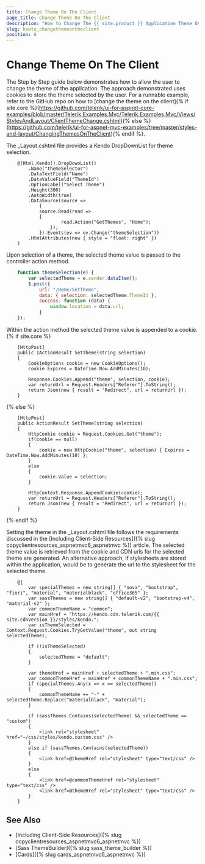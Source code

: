```yaml
---
title: Change Theme On The Client 
page_title: Change Theme On The Client
description: "How to Change The {{ site.product }} Application Theme On The Client"
slug: howto_changethemeontheclient
position: 6
---
```


# Change Theme On The Client 

The Step by Step guide below demonstrates how to allow the user to change the theme of the application. The approach demonstrated uses cookies to store the theme selected by the user. For a runnable example, refer to the GitHub repo on how to [change the theme on the client]{% if site.core %}(https://github.com/telerik/ui-for-aspnet-core-examples/blob/master/Telerik.Examples.Mvc/Telerik.Examples.Mvc/Views/StylesAndLayout/ClientThemeChange.cshtml){% else %}(https://github.com/telerik/ui-for-aspnet-mvc-examples/tree/master/styles-and-layout/ChangingThemesOnTheClient){% endif %}.

Тhe _Layout.cshtml file provides a Kendo DropDownList for theme selection.
```razor
    @(Html.Kendo().DropDownList()
        .Name("themeSelector")
        .DataTextField("Name")
        .DataValueField("ThemeId")
        .OptionLabel("Select Theme")
        .Height(300)
        .AutoWidth(true)
        .DataSource(source =>
            {
            source.Read(read =>
            {
                    read.Action("GetThemes", "Home");
                });
            }).Events(ev => ev.Change("themeSelection"))
        .HtmlAttributes(new { style = "float: right" })
    )
```

Upon selection of a theme, the selected theme value is passed to the controller action method.

```javascript
    function themeSelection(e) {
        var selectedTheme = e.sender.dataItem();
        $.post({
            url: "/Home/SetTheme",
            data: { selection: selectedTheme.ThemeId },
            success: function (data) {
                window.location = data.url;
            }
    });
```

Within the action method the selected theme value is appended to a cookie.
{% if site.core %}
```Controller
    [HttpPost]
    public IActionResult SetTheme(string selection)
    {
        CookieOptions cookie = new CookieOptions();
        cookie.Expires = DateTime.Now.AddMinutes(10);

        Response.Cookies.Append("theme", selection, cookie);
        var returnUrl = Request.Headers["Referer"].ToString();
        return Json(new { result = "Redirect", url = returnUrl });
    }
```
{% else %}
```Controller
    [HttpPost]
    public ActionResult SetTheme(string selection)
    {
        HttpCookie cookie = Request.Cookies.Get("theme");
        if(cookie == null)
        {
            cookie = new HttpCookie("theme", selection) { Expires = DateTime.Now.AddMinutes(10) };
        }
        else
        {
            cookie.Value = selection;
        }

        HttpContext.Response.AppendCookie(cookie);
        var returnUrl = Request.Headers["Referer"].ToString();
        return Json(new { result = "Redirect", url = returnUrl });
    }
```
{% endif %}

Setting the theme in the _Layout.cshtml file follows the requirements discussed in the [Including Client-Side Resources]({% slug copyclientresources_aspnetmvc6_aspnetmvc %}) article. The selected theme value is retrieved from the cookie and CDN urls for the selected theme are generated. An alternative approach, if stylesheets are stored within the application, would be to generate the url to the stylesheet for the selected theme.

```razor
    @{
        var specialThemes = new string[] { "nova", "bootstrap", "fiori", "material", "materialblack", "office365" };
        var sassThemes = new string[] { "default-v2", "bootstrap-v4", "material-v2" };
        var commonThemeName = "common";
        var mainHref = "https://kendo.cdn.telerik.com/{{ site.cdnVersion }}/styles/kendo.";
        var isThemeSelected = Context.Request.Cookies.TryGetValue("theme", out string selectedTheme);

        if (!isThemeSelected)
        {
            selectedTheme = "default";
        }

        var themeHref = mainHref + selectedTheme + ".min.css";
        var commonThemeHref = mainHref + commonThemeName + ".min.css";
        if (specialThemes.Any(x => x == selectedTheme))
        {
            commonThemeName += "-" + selectedTheme.Replace("materialblack", "material");
        }

        if (sassThemes.Contains(selectedTheme) && selectedTheme == "custom")
        {
            <link rel="stylesheet" href="~/css/styles/kendo.custom.css" />
        }
        else if (sassThemes.Contains(selectedTheme))
        {
            <link href=@themeHref rel="stylesheet" type="text/css" />
        }
        else
        {
            <link href=@commonThemeHref rel="stylesheet" type="text/css" />
            <link href=@themeHref rel="stylesheet" type="text/css" />
        }
    }
```

## See Also

* [Including Client-Side Resources]({% slug copyclientresources_aspnetmvc6_aspnetmvc %})
* [Sass ThemeBuilder]({% slug sass_theme_builder %})
* [Cards]({% slug cards_aspnetmvc6_aspnetmvc %})

